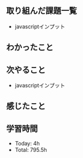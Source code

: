 ## 取り組んだ課題一覧
- javascriptインプット
## わかったこと
## 次やること
- javascriptインプット
## 感じたこと
## 学習時間
- Today: 4h
- Total: 795.5h